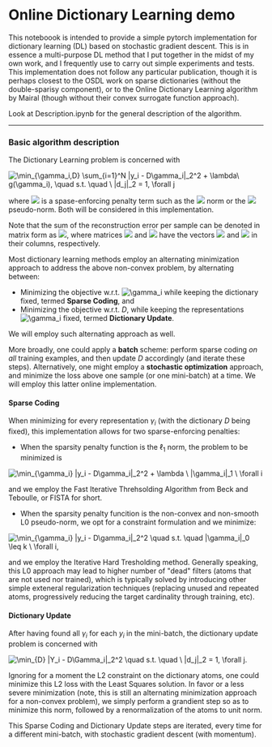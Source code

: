 # Online Dictionary Learning demo

This noteboook is intended to provide a simple pytorch implementation for dictionary learning (DL) based on stochastic gradient descent. This is in essence a multi-purpose DL method that I put together in the midst of my own work, and I frequently use to carry out simple experiments and tests.
This implementation does not follow any particular publication, though it is perhaps closest to the OSDL work on sparse dictionaries (without the double-sparisy component), or to the Online Dictionary Learning algorithm by Mairal (though without their convex surrogate function approach).

Look at Description.ipynb for the general description of the algorithm.

------

### Basic algorithm description
The Dictionary Learning problem is concerned with

![\min_{\gamma_i,D} \sum_{i=1}^N \|y_i - D\gamma_i\|_2^2 \+  \lambda\ g(\gamma_i), \quad s.t. \quad \ \|d_j\|_2 = 1, \forall j](https://render.githubusercontent.com/render/math?math=%5Cmin_%7B%5Cgamma_i%2CD%7D%20%5Csum_%7Bi%3D1%7D%5EN%20%5C%7Cy_i%20-%20D%5Cgamma_i%5C%7C_2%5E2%20%5C%2B%20%20%5Clambda%5C%20g(%5Cgamma_i)%2C%20%5Cquad%20s.t.%20%5Cquad%20%5C%20%5C%7Cd_j%5C%7C_2%20%3D%201%2C%20%5Cforall%20j)

where <img src="https://render.githubusercontent.com/render/math?math=g(\gamma_i)"> is a spase-enforcing penalty term such as the <img src="https://render.githubusercontent.com/render/math?math=\ell_1"> norm or the <img src="https://render.githubusercontent.com/render/math?math=\ell_0"> pseudo-norm. Both will be considered in this implementation. 

Note that the sum of the reconstruction error per sample can be denoted in matrix form as <img src="https://render.githubusercontent.com/render/math?math=\|Y - D\Gamma\|^2_F">, where matrices <img src="https://render.githubusercontent.com/render/math?math=Y"> and <img src="https://render.githubusercontent.com/render/math?math=Gamma"> have the vectors <img src="https://render.githubusercontent.com/render/math?math=y_i"> and <img src="https://render.githubusercontent.com/render/math?math=\gamma_i"> in their columns, respectively.

Most dictionary learning methods employ an alternating minimization approach to address the above non-convex problem, by alternating between:
* Minimizing the objective w.r.t. ![\gamma_i](https://render.githubusercontent.com/render/math?math=%5Cgamma_i) while keeping the dictionary fixed, termed **Sparse Coding**, and
* Minimizing the objective w.r.t. *D*, while keeping the representations ![\gamma_i](https://render.githubusercontent.com/render/math?math=%5Cgamma_i) fixed, termed **Dictionary Update**.

We will employ such alternating approach as well. 

More broadly, one could apply a **batch** scheme: perform sparse coding _on all_ training examples, and then update $D$ accordingly (and iterate these steps). Alternatively, one might employ a **stochastic optimization** approach, and minimize the loss above one sample (or one mini-batch) at a time. We will employ this latter online implementation.

#### Sparse Coding
When minimizing for every representation $\gamma_i$ (with the dictionary $D$ being fixed), this implementation allows for two sparse-enforcing penalties:
* When the sparsity penalty function is the $\ell_1$ norm, the problem to be minimized is

![\min_{\gamma_i} \|y_i - D\gamma_i\|_2^2 + \lambda \ \|\gamma_i\|_1 \ \forall i](https://render.githubusercontent.com/render/math?math=%5Cmin_%7B%5Cgamma_i%7D%20%5C%7Cy_i%20-%20D%5Cgamma_i%5C%7C_2%5E2%20%2B%20%5Clambda%20%5C%20%5C%7C%5Cgamma_i%5C%7C_1%20%5C%20%5Cforall%20i)

and we employ the Fast Iterative Threhsolding Algorithm from Beck and Teboulle, or FISTA for short.

* When the sparsity penalty funcition is the non-convex and non-smooth L0 pseudo-norm, we opt for a constraint formulation and we minimize:

![\min_{\gamma_i} \|y_i - D\gamma_i\|_2^2 \quad s.t. \quad \|\gamma_i\|_0 \leq k \ \forall i,](https://render.githubusercontent.com/render/math?math=%5Cmin_%7B%5Cgamma_i%7D%20%5C%7Cy_i%20-%20D%5Cgamma_i%5C%7C_2%5E2%20%5Cquad%20s.t.%20%5Cquad%20%5C%7C%5Cgamma_i%5C%7C_0%20%5Cleq%20k%20%5C%20%5Cforall%20i%2C)

and we employ the Iterative Hard Tresholding method. Generally speaking, this L0 approach may lead to higher number of "dead" filters (atoms that are not used nor trained), which is typically solved by introducing other simple exteneral regularization techniques (replacing unused and repeated atoms, progressively reducing the target cardinality through training, etc).

#### Dictionary Update
After having found all $\gamma_i$ for each $y_i$ in the mini-batch, the dictionary update problem is concerned with

![\min_{D} \|Y_i - D\Gamma_i\|_2^2 \quad s.t. \quad \ \|d_j\|_2 = 1, \forall j.](https://render.githubusercontent.com/render/math?math=%5Cmin_%7BD%7D%20%5C%7CY_i%20-%20D%5CGamma_i%5C%7C_2%5E2%20%5Cquad%20s.t.%20%5Cquad%20%5C%20%5C%7Cd_j%5C%7C_2%20%3D%201%2C%20%5Cforall%20j.)

Ignoring for a moment the L2 constraint on the dictionary atoms, one could minimize this L2 loss with the Least Squares solution. In favor or a less severe minimization (note, this is still an alternating minimization approach for a non-convex problem), we simply perform a grandient step so as to minimize this norm, followed by a renormalization of the atoms to unit norm.


This Sparse Coding and Dictionary Update steps are iterated, every time for a different mini-batch, with stochastic gradient descent (with momentum).
